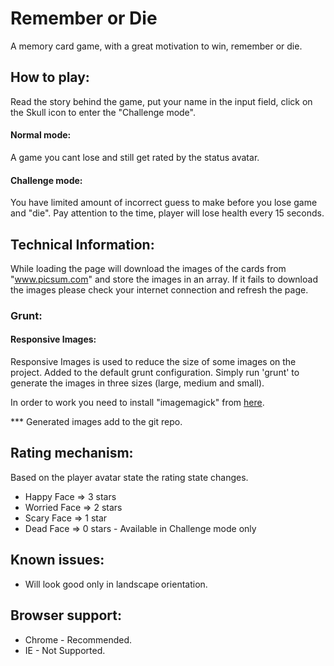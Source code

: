 # Remember or Die

A memory card game, with a great motivation to win, remember or die.

## How to play:
Read the story behind the game, put your name in the input field,
click on the Skull icon to enter the "Challenge mode".

#### Normal mode:
A game you cant lose and still get rated by the status avatar.

#### Challenge mode:
You have limited amount of incorrect guess to make before you lose
game and "die". Pay attention to the time, player will lose health
every 15 seconds.

## Technical Information:
While loading the page will download the images of the cards from "www.picsum.com"
and store the images in an array. If it fails to download the images please check 
your internet connection and refresh the page.

### Grunt:
#### Responsive Images:
Responsive Images is used to reduce the size of some images on the
project. Added to the default grunt configuration. Simply run 'grunt'
to generate the images in three sizes (large, medium and small).

In order to work you need to install "imagemagick" from [here](https://www.imagemagick.org/script/download.php).

*** Generated images add to the git repo. 

## Rating mechanism:
Based on the player avatar state the rating state changes.
 - Happy Face => 3 stars
 - Worried Face => 2 stars
 - Scary Face => 1 star
 - Dead Face => 0 stars - Available in Challenge mode only
 
## Known issues:
* Will look good only in landscape orientation.

## Browser support:

* Chrome - Recommended.
* IE - Not Supported.

